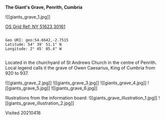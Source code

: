 **The Giant's Grave, Penrith, Cumbria**

![[giants_grave_1.jpg]]

[OS Grid Ref: NY 51623 30161](https://osmaps.ordnancesurvey.co.uk/54.66420,-2.75151,7/pin)

```

Geo URI: geo:54.6642,-2.7515
Latitude: 54° 39' 51.1" N 
Longitude: 2° 45' 05.4" W
    
```

Located in the churchyard of St Andrews Church in the centre of Penrith. Local legend calls it the grave of Owen Caesarius, King of Cumbria from 920 to 937.

![[giants_grave_2.jpg]]
![[giants_grave_3.jpg]]
![[giants_grave_4.jpg]]
![[giants_grave_5.jpg]]
![[giants_grave_6.jpg]]

Illustrations from the information board:
![[giants_grave_illustration_1.jpg]]
![[giants_grave_illustration_2.jpg]]

Visited 20210418